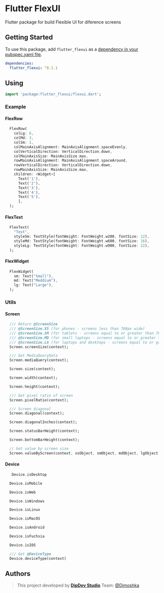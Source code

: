 Flutter FlexUI
===============

Flutter package for build Flexible UI for diference screens

## Getting Started

To use this package, add `flutter_flexui` as a [dependency in your pubspec.yaml file](https://flutter.io/platform-plugins/).

```yaml
dependencies:
  flutter_flexui: ^0.1.1
```

## Using

```dart
import 'package:flutter_flexui/flexui.dart';
```

### Example

#### FlexRow

```dart
  FlexRow(
    colLg: 6,
    colMd: 3,
    colSm: 1,
    colMainAxisAlignment: MainAxisAlignment.spaceEvenly,
    colVerticalDirection: VerticalDirection.down,
    colMainAxisSize: MainAxisSize.max,
    rowMainAxisAlignment: MainAxisAlignment.spaceAround,
    rowVerticalDirection: VerticalDirection.down,
    rowMainAxisSize: MainAxisSize.max,
    children: <Widget>[
      Text('1'),
      Text('2'),
      Text('3'),
      Text('4'),
      Text('5'),
      ],
  );
```

#### FlexText

```dart
  FlexText(
    "Test",
    styleSm: TextStyle(fontWeight: FontWeight.w200, fontSize: 12),
    styleMd: TextStyle(fontWeight: FontWeight.w600, fontSize: 16),
    styleLg: TextStyle(fontWeight: FontWeight.w900, fontSize: 22),
  );
```

#### FlexWidget

```dart
  FlexWidget(
    sm: Text("Small"),
    md: Text("Meddium"),
    lg: Text("Large"),
  );
```

### Utils

#### Screen

```dart
  /// Return @ScreenSize
  /// @ScreenSize.XS (for phones - screens less than 768px wide)
  /// @ScreenSize.SM (for tablets - screens equal to or greater than 768px wide)
  /// @ScreenSize.MD (for small laptops - screens equal to or greater than 992px wide)
  /// @ScreenSize.LG (for laptops and desktops - screens equal to or greater than 1200px wide)
  Screen.screenSize(context);
```

```dart
  /// Get MediaQueryData
  Screen.mediaQuery(context);
```

```dart
  Screen.size(context);
```

```dart
  Screen.width(context);
```

```dart
  Screen.height(context);
```

```dart
  /// Get pixel ratio of screen
  Screen.pixelRatio(context);
```

```dart
  /// Screen diagonal
  Screen.diagonal(context);
```

```dart
  Screen.diagonalInches(context);
```

```dart
  Screen.statusBarHeight(context);
```

```dart
  Screen.bottomBarHeight(context);
```

```dart
  // Get value by screen size
  Screen.valueByScreen(context, xsObject, smObject, mdObject, lgObject);
```

#### Device

```dart
   Device.isDesktop
```

```dart
  Device.isMobile
```

```dart
  Device.isWeb
```

```dart
  Device.isWindows
```

```dart
  Device.isLinux
```

```dart
  Device.isMacOS
```

```dart
  Device.isAndroid
```

```dart
  Device.isFuchsia
```

```dart
  Device.isIOS
```

```dart
  /// Get @DeviceType
  Device.deviceType(context)
```

## Authors

> This project developed by [**DipDev Studio**](https://dipdev.studio) Team: [@Dimoshka](https://www.linkedin.com/in/dmytroprylutskyi/)